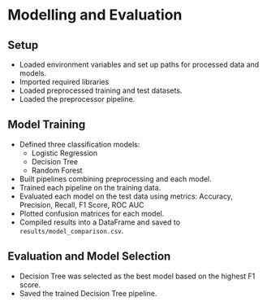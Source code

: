 # Modelling and Evaluation

## Setup
- Loaded environment variables and set up paths for processed data and models.
- Imported required libraries
- Loaded preprocessed training and test datasets.
- Loaded the preprocessor pipeline.

## Model Training
- Defined three classification models:
  - Logistic Regression
  - Decision Tree
  - Random Forest
- Built pipelines combining preprocessing and each model.
- Trained each pipeline on the training data.
- Evaluated each model on the test data using metrics: Accuracy, Precision, Recall, F1 Score, ROC AUC
- Plotted confusion matrices for each model.
- Compiled results into a DataFrame and saved to `results/model_comparison.csv`.

## Evaluation and Model Selection
- Decision Tree was selected as the best model based on the highest F1 score.
- Saved the trained Decision Tree pipeline.
